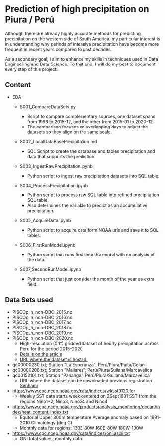 # Prediction of high precipitation on Piura / Perú

Although there are already highly accurate methods for predicting precipitation on the western side of South America, my
particular interest is in understanding why periods of intensive precipitation have become more frequent in recent years
compared to past decades.

As a secondary goal, I aim to enhance my skills in techniques used in Data Engineering and Data Science. To that end, I
will do my best to document every step of this project.

## Content

* EDA
    * S001_CompareDataSets.py
        * Script to compare complementary sources, one dataset spans from 1996 to 2015-12, and the other from 2015-01 to 2020-12.
        * The comparison focuses on overlapping days to adjust the datasets so they align on the same scale.

    * S002_LocalDataBasePrecipitation.md
      * SQL Script to create the database and tables precipitation and data that supports the prediction.
    * S003_IngestRawPrecipitation.ipynb
      * Python script to ingest raw precipitation datasets into SQL table.
    * S004_ProcessPrecipitation.ipynb
      * Python script to process raw SQL table into refined precipitation SQL table.
      * Also determines the variable to predict as an accumulative precipitation.
    * S005_AcquireData.ipynb
      * Python script to acquire data form NOAA urls and save it to SQL tables.
    * S006_FirstRunModel.ipynb
      * Python script that runs first time the model with no analysis of the data.
    * S007_SecondRunModel.ipynb
      * Python script that just consider the month of the year as extra field.
## Data Sets used

* PISCOp_h_non-DBC_2015.nc
* PISCOp_h_non-DBC_2016.nc
* PISCOp_h_non-DBC_2017.nc
* PISCOp_h_non-DBC_2018.nc
* PISCOp_h_non-DBC_2019.nc
* PISCOp_h_non-DBC_2020.nc
    * High-resolution (0.1°) gridded dataset of hourly precipitation across Peru for the period 2015–2020.
    * [Details on the article](https://www.sciencedirect.com/science/article/pii/S2352340922007776?via%3Dihub)
    * [URL where the dataset is hosted.](https://figshare.com/articles/dataset/SATc/17148416?backTo=/collections/Development_of_high-resolution_hourly_gridded_precipitation_dataset_over_Peru/5743166)
* qc00000230.txt; Station "La Esperanza", Perú/Piura/Paita/Colan
* qc00000208.txt; Station "Mallares", Perú/Piura/Sullana/Marcavelica
* qc00152101.txt; Station "Pananga", Perú/Piura/Sullana/Marcavelica
    * URL where the dataset can be downloaded previous registration [Senhami](https://www.senamhi.gob.pe/site/descarga-datos/)
* https://www.cpc.ncep.noaa.gov/data/indices/wksst9120.for
  * Weekly SST data starts week centered on 2Sept1981
    SST from the regions  Nino1+2, Nino3, Nino34 and Nino4
* https://www.cpc.ncep.noaa.gov/products/analysis_monitoring/ocean/index/heat_content_index.txt
  * Equtorial Upper 300m temperature Average anomaly based on 1981-2010 Climatology (deg C)
  * Monthly data for regions: 130E-80W   160E-80W   180W-100W
* https://www.cpc.ncep.noaa.gov/data/indices/oni.ascii.txt
  * ONI total values, monthly data.